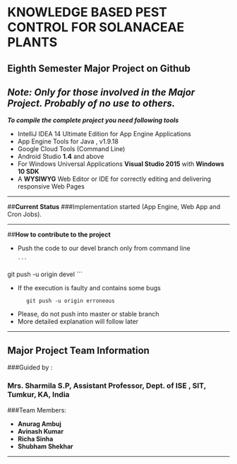 # **KNOWLEDGE BASED PEST CONTROL FOR SOLANACEAE PLANTS**
## Eighth Semester Major Project on Github

## ***Note: Only for those involved in the Major Project. Probably of no use to others.***

***To compile the complete project you need following tools***

+ IntelliJ IDEA 14 Ultimate Edition for App Engine Applications
+ App Engine Tools for Java , v1.9.18
+ Google Cloud Tools (Command Line)
+ Android Studio **1.4** and above
+ For Windows Universal Applications **Visual Studio 2015** with **Windows 10 SDK**
+ A **WYSIWYG** Web Editor or IDE for correctly editing and delivering responsive Web Pages

***

##**Current Status**
###Implementation started (App Engine, Web App and Cron Jobs).


***
##**How to contribute to the project**

+ Push the code to our devel branch only from command line
      
      ```
git push -u origin devel
      ```
+ If the execution is faulty and contains some bugs
```
      git push -u origin erroneous
```
      
+ Please, do not push into master or stable branch
+ More detailed explanation will follow later

***

## **Major Project Team Information**

###Guided by : 
### **Mrs. Sharmila S.P, Assistant Professor, Dept. of ISE , SIT, Tumkur, KA, India**

###Team Members:

+ **Anurag Ambuj**
+ **Avinash Kumar**
+ **Richa Sinha**
+ **Shubham Shekhar**

***

